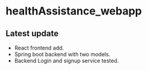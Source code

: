 # healthAssistance_webapp

##  Latest update


-  React frontend add.
-  Spring boot backend with two models.
-  Backend Login and signup service tested.
